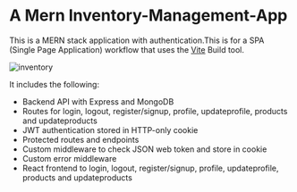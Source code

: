 # A Mern Inventory-Management-App
This is a MERN stack application with authentication.This is for a SPA (Single Page Application) workflow that uses the [Vite](https://vitejs.dev/guide/) Build tool.

![inventory](https://github.com/Vysint/Inventory-Management-App/assets/109030133/aa770aeb-1ae4-4978-ba21-0454bfe8dca6)

It includes the following:
* Backend API with Express and MongoDB
* Routes for login, logout, register/signup, profile, updateprofile, products and updateproducts
* JWT authentication stored in HTTP-only cookie
* Protected routes and endpoints
* Custom middleware to check JSON web token and store in cookie
* Custom error middleware
* React frontend to login, logout, register/signup, profile, updateprofile, products and updateproducts
